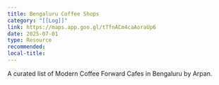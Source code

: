 ```yaml
---
title: Bengaluru Coffee Shops
category: "[[Log]]"
link: https://maps.app.goo.gl/tTfnACm4caAoraUp6
date: 2025-07-01
type: Resource
recommended:
local-title: 
---
```

A curated list of Modern Coffee Forward Cafes in Bengaluru by Arpan. 